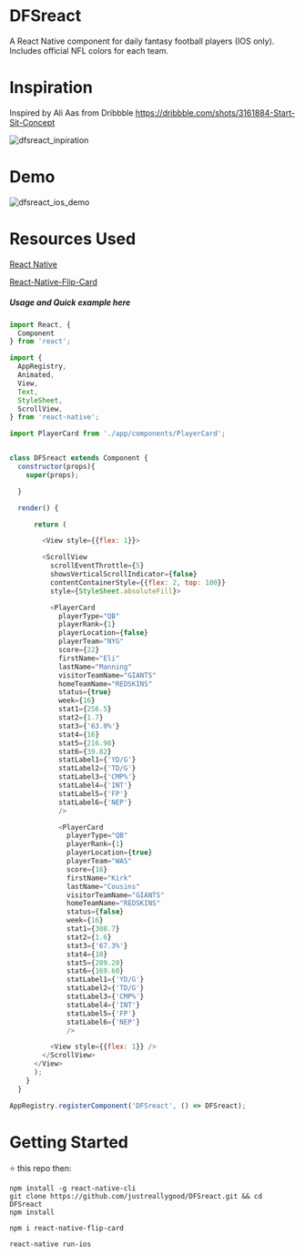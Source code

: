 # DFSreact
A React Native component for daily fantasy football players (IOS only). Includes official NFL colors for each team.

# Inspiration
Inspired by Ali Aas from Dribbble
https://dribbble.com/shots/3161884-Start-Sit-Concept

![dfsreact_inpiration](https://github.com/justreallygood/DFSreact/blob/master/example.png)

# Demo
![dfsreact_ios_demo](https://github.com/justreallygood/DFSreact/blob/master/screenshot.gif)

# Resources Used

[React Native](https://github.com/facebook/react-native)

[React-Native-Flip-Card](https://github.com/moschan/react-native-flip-card)

##### Usage and Quick example here
```javascript
import React, {
  Component
} from 'react';

import {
  AppRegistry,
  Animated,
  View,
  Text,
  StyleSheet,
  ScrollView,
} from 'react-native';

import PlayerCard from './app/components/PlayerCard';


class DFSreact extends Component {
  constructor(props){
    super(props);

  }

  render() {

      return (

        <View style={{flex: 1}}>

        <ScrollView
          scrollEventThrottle={5}
          showsVerticalScrollIndicator={false}
          contentContainerStyle={{flex: 2, top: 100}}
          style={StyleSheet.absoluteFill}>

          <PlayerCard
            playerType="QB"
            playerRank={1}
            playerLocation={false}
            playerTeam="NYG"
            score={22}
            firstName="Eli"
            lastName="Manning"
            visitorTeamName="GIANTS"
            homeTeamName="REDSKINS"
            status={true}
            week={16}
            stat1={256.5}
            stat2={1.7}
            stat3={'63.0%'}
            stat4={16}
            stat5={216.98}
            stat6={39.82}
            statLabel1={'YD/G'}
            statLabel2={'TD/G'}
            statLabel3={'CMP%'}
            statLabel4={'INT'}
            statLabel5={'FP'}
            statLabel6={'NEP'}
            />

            <PlayerCard
              playerType="QB"
              playerRank={1}
              playerLocation={true}
              playerTeam="WAS"
              score={18}
              firstName="Kirk"
              lastName="Cousins"
              visitorTeamName="GIANTS"
              homeTeamName="REDSKINS"
              status={false}
              week={16}
              stat1={308.7}
              stat2={1.6}
              stat3={'67.3%'}
              stat4={10}
              stat5={289.20}
              stat6={169.60}
              statLabel1={'YD/G'}
              statLabel2={'TD/G'}
              statLabel3={'CMP%'}
              statLabel4={'INT'}
              statLabel5={'FP'}
              statLabel6={'NEP'}
              />

          <View style={{flex: 1}} />
        </ScrollView>
      </View>
      );
    }
  }

AppRegistry.registerComponent('DFSreact', () => DFSreact);
```


# Getting Started

⭐️ this repo then:

    npm install -g react-native-cli
    git clone https://github.com/justreallygood/DFSreact.git && cd DFSreact
    npm install
    
    npm i react-native-flip-card

    react-native run-ios
